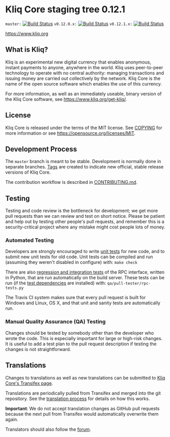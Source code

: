 Kliq Core staging tree 0.12.1
===============================

`master:` [![Build Status](https://travis-ci.org/kliqpay/kliq.svg?branch=master)](https://travis-ci.org/kliqpay/kliq) `v0.12.0.x:` [![Build Status](https://travis-ci.org/kliqpay/kliq.svg?branch=v0.12.0.x)](https://travis-ci.org/kliqpay/kliq/branches) `v0.12.1.x:` [![Build Status](https://travis-ci.org/kliqpay/kliq.svg?branch=v0.12.1.x)](https://travis-ci.org/kliqpay/kliq/branches)

https://www.kliq.org


What is Kliq?
----------------

Kliq is an experimental new digital currency that enables anonymous, instant
payments to anyone, anywhere in the world. Kliq uses peer-to-peer technology
to operate with no central authority: managing transactions and issuing money
are carried out collectively by the network. Kliq Core is the name of the open
source software which enables the use of this currency.

For more information, as well as an immediately useable, binary version of
the Kliq Core software, see https://www.kliq.org/get-kliq/.


License
-------

Kliq Core is released under the terms of the MIT license. See [COPYING](COPYING) for more
information or see https://opensource.org/licenses/MIT.

Development Process
-------------------

The `master` branch is meant to be stable. Development is normally done in separate branches.
[Tags](https://github.com/kliqpay/kliq/tags) are created to indicate new official,
stable release versions of Kliq Core.

The contribution workflow is described in [CONTRIBUTING.md](CONTRIBUTING.md).

Testing
-------

Testing and code review is the bottleneck for development; we get more pull
requests than we can review and test on short notice. Please be patient and help out by testing
other people's pull requests, and remember this is a security-critical project where any mistake might cost people
lots of money.

### Automated Testing

Developers are strongly encouraged to write [unit tests](/doc/unit-tests.md) for new code, and to
submit new unit tests for old code. Unit tests can be compiled and run
(assuming they weren't disabled in configure) with: `make check`

There are also [regression and integration tests](/qa) of the RPC interface, written
in Python, that are run automatically on the build server.
These tests can be run (if the [test dependencies](/qa) are installed) with: `qa/pull-tester/rpc-tests.py`

The Travis CI system makes sure that every pull request is built for Windows
and Linux, OS X, and that unit and sanity tests are automatically run.

### Manual Quality Assurance (QA) Testing

Changes should be tested by somebody other than the developer who wrote the
code. This is especially important for large or high-risk changes. It is useful
to add a test plan to the pull request description if testing the changes is
not straightforward.

Translations
------------

Changes to translations as well as new translations can be submitted to
[Kliq Core's Transifex page](https://www.transifex.com/projects/p/kliq/).

Translations are periodically pulled from Transifex and merged into the git repository. See the
[translation process](doc/translation_process.md) for details on how this works.

**Important**: We do not accept translation changes as GitHub pull requests because the next
pull from Transifex would automatically overwrite them again.

Translators should also follow the [forum](https://www.kliq.org/forum/topic/kliq-worldwide-collaboration.88/).
